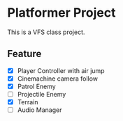 # Platformer Project
This is a VFS class project.
## Feature
- [x] Player Controller with air jump
- [x] Cinemachine camera follow
- [x] Patrol Enemy
- [ ] Projectile Enemy
- [x] Terrain
- [ ] Audio Manager